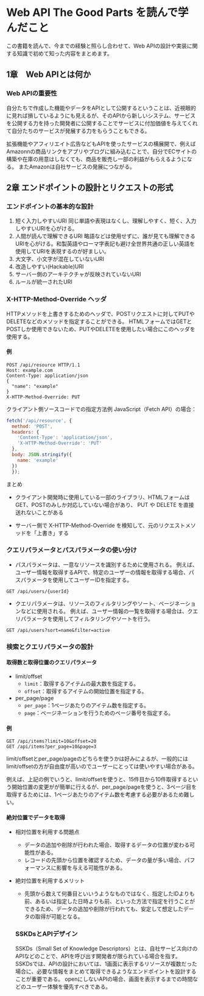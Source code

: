 # Web API The Good Parts を読んで学んだこと
この書籍を読んで、今までの経験と照らし合わせて、Web APIの設計や実装に関する知識で初めて知った内容をまとめます。

## 1章　Web APIとは何か

### Web APIの重要性
自分たちで作成した機能やデータをAPIとして公開するということは、近視眼的に見れば損しているようにも見えるが、そのAPIから新しいシステム、サービスを公開する力を持った開発者に公開することでサービスに付加価値を与えてくれて自分たちのサービスが発展する力をもらうこともできる。

拡張機能やアフィリエイト広告などもAPIを使ったサービスの横展開で、例えばAmazonnの商品リンクをアプリやブログに組み込むことで、自分でECサイトの構築や在庫の用意はしなくても、商品を販売し一部の利益がもらえるようになる。
またAmazonは自社サービスの発展につながる。

## 2章 エンドポイントの設計とリクエストの形式

### エンドポイントの基本的な設計
1. 短く入力しやすいURI
    同じ単語や表現はなくし、理解しやすく、短く、入力しやすいURIを心がける。
2. 人間が読んで理解できるURI
    略語などは使用せずに、誰が見ても理解できるURIを心がける。和製英語やローマ字表記も避け全世界共通の正しい英語を使用してURIを表現するのが好ましい。
3. 大文字、小文字が混在していないURI
4. 改造しやすい(Hackable)URI
5. サーバー側のアーキテクチャが反映されていないURI
6. ルールが統一されたURI

### X-HTTP-Method-Override ヘッダ
HTTPメソッドを上書きするためのヘッダで、POSTリクエストに対してPUTやDELETEなどのメソッドを指定することができる。
HTMLフォームではGETとPOSTしか使用できないため、PUTやDELETEを使用したい場合にこのヘッダを使用する。
#### 例
```http
POST /api/resource HTTP/1.1
Host: example.com
Content-Type: application/json
{
  "name": "example"
}
X-HTTP-Method-Override: PUT
```

クライアント側ソースコードでの指定方法例
JavaScript（Fetch API）の場合：
```javascript
fetch('/api/resource', {
  method: 'POST',
  headers: {
    'Content-Type': 'application/json',
    'X-HTTP-Method-Override': 'PUT'
  },
  body: JSON.stringify({
    name: 'example'
  })
  });
```
まとめ
- クライアント開発時に使用している一部のライブラリ、HTMLフォームはGET、POSTのみしか対応していない場合があり、 PUT や DELETE を直接送れないことがある

- サーバー側で X-HTTP-Method-Override を検知して、元のリクエストメソッドを「上書き」する

### クエリパラメータとパスパラメータの使い分け
- パスパラメータは、一意なリソースを識別するために使用される。
例えば、ユーザー情報を取得するAPIで、特定のユーザーの情報を取得する場合、パスパラメータを使用してユーザーIDを指定する。
```http
GET /api/users/{userId}
```
- クエリパラメータは、リソースのフィルタリングやソート、ページネーションなどに使用される。
例えば、ユーザー情報の一覧を取得する場合は、クエリパラメータを使用してフィルタリングやソートを行う。
```http
GET /api/users?sort=name&filter=active
``` 

### 検索とクエリパラメータの設計
#### 取得数と取得位置のクエリパラメータ
- limit/offset
  - `limit`：取得するアイテムの最大数を指定する。
  - `offset`：取得するアイテムの開始位置を指定する。
- per_page/page
  - `per_page`：1ページあたりのアイテム数を指定する。
  - `page`：ページネーションを行うためのページ番号を指定する。

#### 例
```http
GET /api/items?limit=10&offset=20
GET /api/items?per_page=10&page=3
```

limit/offsetとper_page/pageのどちらを使うかは好みによるが、一般的にはlimit/offsetの方が自由度が高いのでユーザーにとっては使いやすい場合がある。

例えば、上記の例でいうと、limit/offsetを使うと、15件目から10件取得するという開始位置の変更がが簡単に行えるが、per_page/pageを使うと、3ページ目を取得するためには、1ページあたりのアイテム数を考慮する必要があるため難しい。

#### 絶対位置でデータを取得
- 相対位置を利用する問題点
  - データの追加や削除が行われた場合、取得するデータの位置が変わる可能性がある。
  - レコードの先頭から位置を確認するため、データの量が多い場合、パフォーマンスに影響を与える可能性がある。
- 絶対位置を利用するメリット
  - 先頭から数えて何番目といいうようなものではなく、指定したIDよりも前、あるいは指定した日時よりも前、といった方法で指定を行うことができるため、データの追加や削除が行われても、安定して想定したデータの取得が可能となる。

  ### SSKDsとAPIデザイン
    SSKDs（Small Set of Knowledge Descriptors）とは、自社サービス向けのAPIなどのことで、APIを呼び出す開発者が限られている場合を指す。
    SSKDsでは、APIの設計においては、1画面に表示するリソースが複数だった場合に、必要な情報をまとめて取得できるようなエンドポイントを設計することが重要である。
    openにしないAPIの場合、画面を表示するまでの時間などのユーザー体験を優先すべきである。
